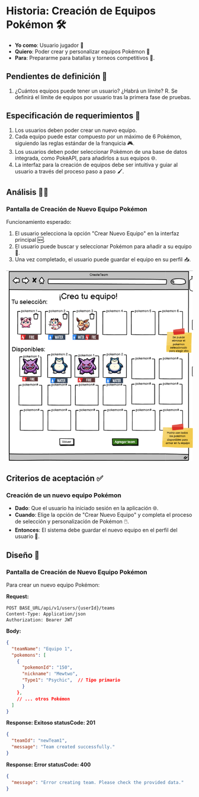 # Historia: Creación de Equipos Pokémon 🛠️

- **Yo como**: Usuario jugador 🧢
- **Quiero**: Poder crear y personalizar equipos Pokémon 📝
- **Para**: Prepararme para batallas y torneos competitivos 🥇.

## Pendientes de definición 📌

1. ¿Cuántos equipos puede tener un usuario? ¿Habrá un límite?
   R. Se definirá el límite de equipos por usuario tras la primera fase de pruebas.

## Especificación de requerimientos 📐

1. Los usuarios deben poder crear un nuevo equipo.
2. Cada equipo puede estar compuesto por un máximo de 6 Pokémon, siguiendo las reglas estándar de la franquicia 🎮.
3. Los usuarios deben poder seleccionar Pokémon de una base de datos integrada, como PokeAPI, para añadirlos a sus equipos 🌐.
4. La interfaz para la creación de equipos debe ser intuitiva y guiar al usuario a través del proceso paso a paso 🖌️.

## Análisis 🕵️‍♂️

### Pantalla de Creación de Nuevo Equipo Pokémon

Funcionamiento esperado:

1. El usuario selecciona la opción "Crear Nuevo Equipo" en la interfaz principal 🆕.
2. El usuario puede buscar y seleccionar Pokémon para añadir a su equipo 📝.
3. Una vez completado, el usuario puede guardar el equipo en su perfil 📥.

![Alt text](../imagenes/crear.png)

## Criterios de aceptación ✅

### Creación de un nuevo equipo Pokémon

- **Dado**: Que el usuario ha iniciado sesión en la aplicación 🌐.
- **Cuando**: Elige la opción de "Crear Nuevo Equipo" y completa el proceso de selección y personalización de Pokémon 🖱️.
- **Entonces**: El sistema debe guardar el nuevo equipo en el perfil del usuario 📝.

## Diseño 🎨

### Pantalla de Creación de Nuevo Equipo Pokémon

Para crear un nuevo equipo Pokémon:

**Request:**
```http
POST BASE_URL/api/v1/users/{userId}/teams
Content-Type: Application/json
Authorization: Bearer JWT
```

**Body:**
```json
{
  "teamName": "Equipo 1",
  "pokemons": [
    {
      "pokemonId": "150",
      "nickname": "Mewtwo",
      "Type1": "Psychic",  // Tipo primario
      }
    },
    // ... otros Pokémon
  ]
}
```

**Response: Exitoso statusCode: 201**
```json
{
  "teamId": "newTeam1",
  "message": "Team created successfully."
}
```

**Response: Error statusCode: 400**
```json
{
  "message": "Error creating team. Please check the provided data."
}
```
